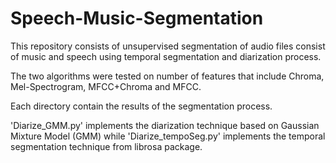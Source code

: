# Speech-Music-Segmentation
This repository consists of unsupervised segmentation of audio files consist of music and speech using temporal segmentation and diarization process. 

The two algorithms were tested on number of features that include Chroma, Mel-Spectrogram, MFCC+Chroma and MFCC. 

Each directory contain the results of the segmentation process. 

'Diarize_GMM.py' implements the diarization technique based on Gaussian Mixture Model (GMM) while 'Diarize_tempoSeg.py' implements the temporal segmentation technique from librosa package.
